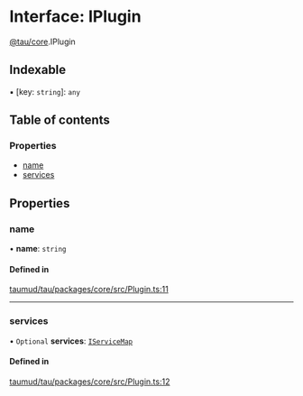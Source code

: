# Interface: IPlugin

[@tau/core](../modules/tau_core.md).IPlugin

## Indexable

▪ [key: `string`]: `any`

## Table of contents

### Properties

- [name](tau_core.IPlugin.md#name)
- [services](tau_core.IPlugin.md#services)

## Properties

### name

• **name**: `string`

#### Defined in

[taumud/tau/packages/core/src/Plugin.ts:11](https://github.com/tau-mud/tau/blob/9ec4b58/packages/core/src/Plugin.ts#L11)

___

### services

• `Optional` **services**: [`IServiceMap`](tau_core.IServiceMap.md)

#### Defined in

[taumud/tau/packages/core/src/Plugin.ts:12](https://github.com/tau-mud/tau/blob/9ec4b58/packages/core/src/Plugin.ts#L12)
